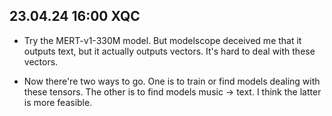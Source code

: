 ## 23.04.24 16:00 XQC
- Try the MERT-v1-330M model. But modelscope deceived me that it outputs text, but it actually outputs vectors. It's hard to deal with these vectors.

- Now there're two ways to go. One is to train or find models dealing with these tensors. The other is to find models music -> text. I think the latter is more feasible.